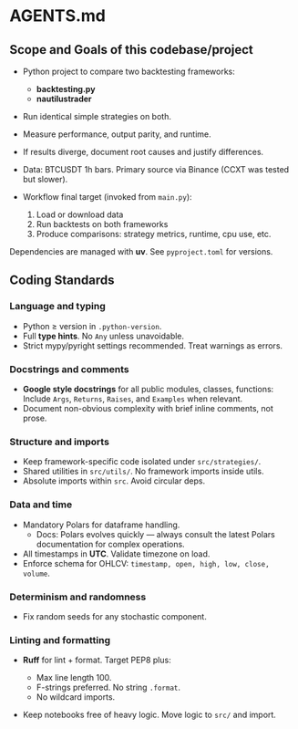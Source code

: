 # AGENTS.md

## Scope and Goals of this codebase/project

* Python project to compare two backtesting frameworks:
  * **backtesting.py**
  * **nautilustrader**
* Run identical simple strategies on both.
* Measure performance, output parity, and runtime.
* If results diverge, document root causes and justify differences.
* Data: BTCUSDT 1h bars. Primary source via Binance (CCXT was tested but slower).
* Workflow final target (invoked from `main.py`):

  1. Load or download data
  2. Run backtests on both frameworks
  3. Produce comparisons: strategy metrics, runtime, cpu use, etc.

Dependencies are managed with **uv**. See `pyproject.toml` for versions.

## Coding Standards

### Language and typing

* Python ≥ version in `.python-version`.
* Full **type hints**. No `Any` unless unavoidable.
* Strict mypy/pyright settings recommended. Treat warnings as errors.

### Docstrings and comments

* **Google style docstrings** for all public modules, classes, functions: Include `Args`, `Returns`, `Raises`, and `Examples` when relevant.
* Document non-obvious complexity with brief inline comments, not prose.

### Structure and imports

* Keep framework-specific code isolated under `src/strategies/`.
* Shared utilities in `src/utils/`. No framework imports inside utils.
* Absolute imports within `src`. Avoid circular deps.

### Data and time

* Mandatory Polars for dataframe handling.
  * Docs: Polars evolves quickly — always consult the latest Polars documentation for complex operations.
* All timestamps in **UTC**. Validate timezone on load.
* Enforce schema for OHLCV: `timestamp, open, high, low, close, volume`.

### Determinism and randomness

* Fix random seeds for any stochastic component.

### Linting and formatting

* **Ruff** for lint + format. Target PEP8 plus:

  * Max line length 100.
  * F-strings preferred. No string `.format`.
  * No wildcard imports.
* Keep notebooks free of heavy logic. Move logic to `src/` and import.